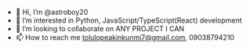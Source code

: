- 👋 Hi, I’m @astroboy20
- 👀 I’m interested in Python, JavaScript/TypeScript(React) development
- 💞️ I’m looking to collaborate on ANY PROJECT I CAN
- 📫 How to reach me tolulopeakinkunmi7@gmail.com, 09038794210

<!---
astroboy20/astroboy20 is a ✨ special ✨ repository because its `README.md` (this file) appears on your GitHub profile.
You can click the Preview link to take a look at your changes.
--->
